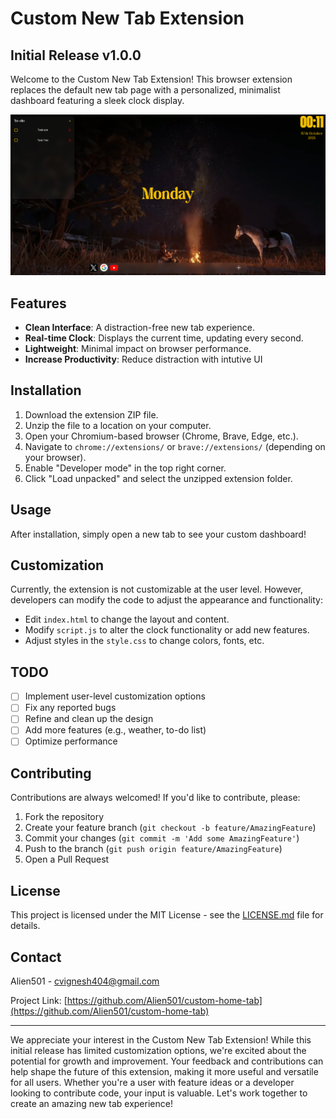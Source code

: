 # Custom New Tab Extension

## Initial Release v1.0.0

Welcome to the Custom New Tab Extension! This browser extension replaces the default new tab page with a personalized, minimalist dashboard featuring a sleek clock display.

![Extension Screenshot](./assets/image.png)

## Features

- **Clean Interface**: A distraction-free new tab experience.
- **Real-time Clock**: Displays the current time, updating every second.
- **Lightweight**: Minimal impact on browser performance.
- **Increase Productivity**: Reduce distraction with intutive UI

## Installation

1. Download the extension ZIP file.
2. Unzip the file to a location on your computer.
3. Open your Chromium-based browser (Chrome, Brave, Edge, etc.).
4. Navigate to `chrome://extensions/` or `brave://extensions/` (depending on your browser).
5. Enable "Developer mode" in the top right corner.
6. Click "Load unpacked" and select the unzipped extension folder.

## Usage

After installation, simply open a new tab to see your custom dashboard!

## Customization

Currently, the extension is not customizable at the user level. However, developers can modify the code to adjust the appearance and functionality:

- Edit `index.html` to change the layout and content.
- Modify `script.js` to alter the clock functionality or add new features.
- Adjust styles in the `style.css` to change colors, fonts, etc.

## TODO

- [ ] Implement user-level customization options
- [ ] Fix any reported bugs
- [ ] Refine and clean up the design
- [ ] Add more features (e.g., weather, to-do list)
- [ ] Optimize performance

## Contributing

Contributions are always welcomed! If you'd like to contribute, please:

1. Fork the repository
2. Create your feature branch (`git checkout -b feature/AmazingFeature`)
3. Commit your changes (`git commit -m 'Add some AmazingFeature'`)
4. Push to the branch (`git push origin feature/AmazingFeature`)
5. Open a Pull Request

## License

This project is licensed under the MIT License - see the [LICENSE.md](LICENSE.md) file for details.

## Contact

Alien501 - [cvignesh404@gmail.com](mailto:cvignesh404@gmail.com)

Project Link: [https://github.com/Alien501/custom-home-tab](https://github.com/Alien501/custom-home-tab)

---

We appreciate your interest in the Custom New Tab Extension! While this initial release has limited customization options, we're excited about the potential for growth and improvement. Your feedback and contributions can help shape the future of this extension, making it more useful and versatile for all users. Whether you're a user with feature ideas or a developer looking to contribute code, your input is valuable. Let's work together to create an amazing new tab experience!